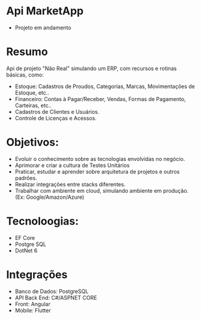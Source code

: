 # Api MarketApp

- Projeto em andamento

# Resumo
Api de projeto "Não Real" simulando um ERP, com recursos e rotinas básicas, como:
- Estoque: Cadastros de Proudos, Categorias, Marcas, Movimentações de Estoque, etc..
- Financeiro: Contas à Pagar/Receber, Vendas, Formas de Pagamento, Carteiras, etc..
- Cadastros de Clientes e Usuários.
- Controle de Licenças e Acessos.

# Objetivos:
- Evoluir o conhecimento sobre as tecnologias envolvidas no negócio.
- Aprimorar e criar a cultura de Testes Unitários
- Praticar, estudar e aprender sobre arquitetura de projetos e outros padrões.
- Realizar integrações entre stacks diferentes.
- Trabalhar com ambiente em cloud, simulando ambiente em produção. (Ex: Google/Amazon/Azure)

# Tecnoloogias:
- EF Core
- Postgre SQL
- DotNet 6

# Integrações
- Banco de Dados: PostgreSQL
- API Back End: C#/ASPNET CORE
- Front: Angular
- Mobile: Flutter
